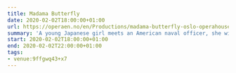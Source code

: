 ```yaml
---
title: Madama Butterfly
date: 2020-02-02T18:00:00+01:00
url: https://operaen.no/en/Productions/madama-butterfly-oslo-operahouse-opera/
summary: 'A young Japanese girl meets an American naval officer, she with a dream of American freedom and he with a longing for the exotic East. But is it really love or the perfect example of the attraction of opposites? Madama Butterfly is a story about culture clash and crushed dreams set to Puccini’s exquisite music.'
start: 2020-02-02T18:00:00+01:00
end: 2020-02-02T22:00:00+01:00
tags:
- venue:9ffgwq43+x7
---
```

